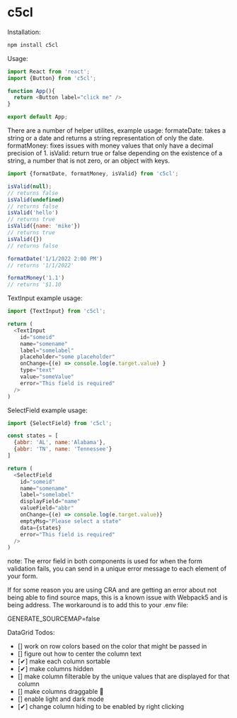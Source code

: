 # c5cl

Installation:

```js
npm install c5cl
```

Usage:

```js
import React from 'react';
import {Button} from 'c5cl';

function App(){
  return <Button label="click me" />
}

export default App;

```

There are a number of helper utilites, example usage:
formateDate: takes a string or a date and returns a string representation of only the date.
formatMoney: fixes issues with money values that only have a decimal precision of 1.
isValid: return true or false depending on the existence of a string, a number that is not zero, or an object with keys.

```js
import {formatDate, formatMoney, isValid} from 'c5cl';

isValid(null);
// returns false
isValid(undefined)
// returns false
isValid('hello')
// returns true
isValid({name: 'mike'})
// returns true
isValid({})
// returns false

formatDate('1/1/2022 2:00 PM')
// returns '1/1/2022'

formatMoney('1.1')
// returns '$1.10

```

TextInput example usage:

```js
import {TextInput} from 'c5cl';

return (
  <TextInput 
    id="someid"
    name="somename"
    label="somelabel"
    placeholder="some placeholder"
    onChange={(e) => console.log(e.target.value) }
    type="text"
    value="someValue"
    error="This field is required"
  />
)
```

SelectField example usage:

```js
import {SelectField} from 'c5cl';

const states = [
  {abbr: 'AL', name:'Alabama'},
  {abbr: 'TN', name: 'Tennessee'}
]

return (
  <SelectField 
    id="someid"
    name="somename"
    label="somelabel"
    displayField="name"
    valueField="abbr"
    onChange={(e) => console.log(e.target.value)}
    emptyMsg="Please select a state"
    data={states}
    error="This field is required"
  />
)

```

note: The error field in both components is used for when the form validation fails, you can send in a unique error message to each element of your form.

If for some reason you are using CRA and are getting an error about not being able to find source maps, this is a known issue with Webpack5 and is being address. The workaround is to add this to your .env file:

GENERATE_SOURCEMAP=false

DataGrid Todos:
- [] work on row colors based on the color that might be passed in
- [] figure out how to center the column text
- [✔] make each column sortable
- [✔] make columns hidden
- [] make column filterable by the unique values that are displayed for that column
- [] make columns draggable 🚀
- [] enable light and dark mode
- [✔] change column hiding to be enabled by right clicking
